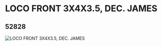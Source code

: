 # LOCO FRONT 3X4X3.5, DEC. JAMES
## 52828
![LOCO FRONT 3X4X3.5, DEC. JAMES](https://lc-www-live-s.legocdn.com/media/bricks/5/2/4262064.jpg)